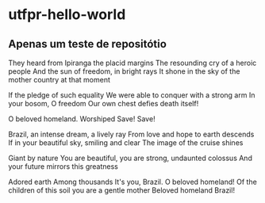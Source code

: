 ﻿# utfpr-hello-world
## Apenas um teste de repositótio

They heard from Ipiranga the placid margins
The resounding cry of a heroic people
And the sun of freedom, in bright rays
It shone in the sky of the mother country at that moment

If the pledge of such equality
We were able to conquer with a strong arm
In your bosom, O freedom
Our own chest defies death itself!

O beloved homeland.
Worshiped
Save! Save!

Brazil, an intense dream, a lively ray
From love and hope to earth descends
If in your beautiful sky, smiling and clear
The image of the cruise shines

Giant by nature
You are beautiful, you are strong, undaunted colossus
And your future mirrors this greatness

Adored earth
Among thousands
It's you, Brazil.
O beloved homeland!
Of the children of this soil you are a gentle mother
Beloved homeland
Brazil!